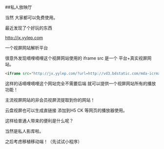 ##私人放映厅

当然 大家都可以免费使用。

最近发现了个好玩的东西

http://jx.yylep.com

一个视屏网站解析平台



很意外发现嘀哩嘀哩这个视屏网站使用的 iframe src 是一个 平台+真实视屏网站。



```html
<iframe src="http://jx.yylep.com/?url=http://vd3.bdstatic.com/mda-icrmx1sc02g0h9s9/mda-icrmx1sc02g0h9s9.mp4" border="0" marginwidth="0" marginheight="0" scrolling="no" id="player_iframe" allowfullscreen="true" frameborder="0"></iframe>
```



这样的话嘀哩嘀哩这个网站完全不需要后端 就可以提供一个视屏网站所有的播放功能！



主流视屏网站的非会员视屏流提取到你的网站！

云盘视屏也可以生成直链接 添加到H5 CK 等网页的播放器使用。

这样给普通人带来的便利是什么呢？

当然是私人影库啦。





之后考虑移植移动端！（先试试小程序）





